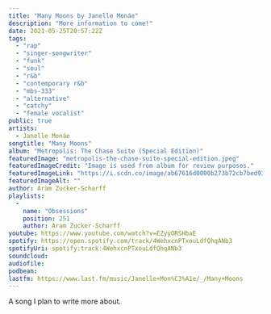 ```yaml
---
title: "Many Moons by Janelle Monáe"
description: "More information to come!"
date: 2021-05-25T20:57:22Z
tags:
  - "rap"
  - "singer-songwriter"
  - "funk"
  - "soul"
  - "r&b"
  - "contemporary r&b"
  - "mbs-333"
  - "alternative"
  - "catchy"
  - "female vocalist"
public: true
artists:
  - Janelle Monáe
songtitle: "Many Moons"
album: "Metropolis: The Chase Suite (Special Edition)"
featuredImage: "metropolis-the-chase-suite-special-edition.jpeg"
featuredImageCredit: "Image is used from album for review purposes."
featuredImageLink: "https://i.scdn.co/image/ab67616d0000b273b72cb7bed93d6e2fdf42cffe"
featuredImageAlt: ""
author: Aram Zucker-Scharff
playlists:
  -
    name: "Obsessions"
    position: 251
    author: Aram Zucker-Scharff
youtube: https://www.youtube.com/watch?v=EZyyORSHbaE
spotify: https://open.spotify.com/track/4WehxcnPTxouLdfQhqANb3
spotifyUri: spotify:track:4WehxcnPTxouLdfQhqANb3
soundcloud:
audiofile:
podbean:
lastfm: https://www.last.fm/music/Janelle+Mon%C3%A1e/_/Many+Moons
---
```


A song I plan to write more about.
		